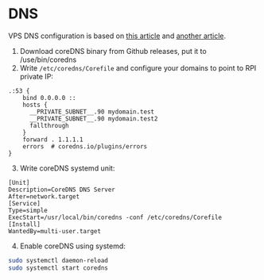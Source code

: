 # DNS

VPS DNS configuration is based on [this article](https://www.procustodibus.com/blog/2023/01/wireguard-internal-dns-names/#install-coredns) and [another article](https://ipv6.rs/tutorial/Ubuntu_Server_Latest/CoreDNS/).

1. Download coreDNS binary from Github releases, put it to /use/bin/coredns
2. Write `/etc/coredns/Corefile` and configure your domains to point to RPI private IP:

```
.:53 {
    bind 0.0.0.0 ::
    hosts {
      __PRIVATE_SUBNET__.90 mydomain.test
      __PRIVATE_SUBNET__.90 mydomain.test2
      fallthrough
    }
    forward . 1.1.1.1
    errors  # coredns.io/plugins/errors
}
```
3. Write coreDNS systemd unit:

```
[Unit]
Description=CoreDNS DNS Server
After=network.target
[Service]
Type=simple
ExecStart=/usr/local/bin/coredns -conf /etc/coredns/Corefile
[Install]
WantedBy=multi-user.target
```

4. Enable coreDNS using systemd:

```sh
sudo systemctl daemon-reload
sudo systemctl start coredns
```
